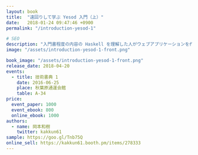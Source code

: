```yaml
---
layout: book
title:  "遠回りして学ぶ Yesod 入門（上）"
date:   2018-01-24 09:47:46 +0900
permalink: "/introduction-yesod-1"

# SEO
description: "入門書程度の内容の Haskell を理解した人がウェブアプリケーションを作れるようになる手助けをする本です。"
image: "/assets/introduction-yesod-1-front.png"

book_image: "/assets/introduction-yesod-1-front.png"
release_date: 2018-04-20
events:
  - title: 技術書典 1
    date: 2016-06-25
    place: 秋葉原通運会館
    table: A-34
price:
  event_paper: 1000
  event_ebook: 800
  online_ebook: 1000
authors: 
  - name: 岡本和樹
    twitter: kakkun61
sample: https://goo.gl/Tnb75Q
online_sell: https://kakkun61.booth.pm/items/278333
---
```

